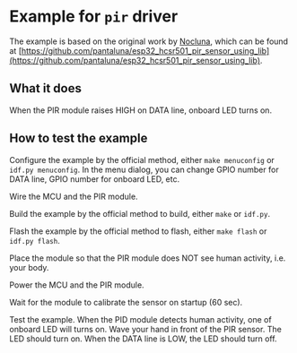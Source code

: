 # Example for `pir` driver

The example is based on the original work by [Nocluna](https://github.com/pantaluna),
which can be found at
[https://github.com/pantaluna/esp32_hcsr501_pir_sensor_using_lib](https://github.com/pantaluna/esp32_hcsr501_pir_sensor_using_lib).

## What it does

When the PIR module raises HIGH on DATA line, onboard LED turns on.

## How to test the example

Configure the example by the official method, either `make menuconfig` or
`idf.py menuconfig`. In the menu dialog, you can change GPIO number for DATA
line, GPIO number for onboard LED, etc.

Wire the MCU and the PIR module.

Build the example by the official method to build, either `make` or `idf.py`.

Flash the example by the official method to flash, either `make flash` or
`idf.py flash`.

Place the module so that the PIR module does NOT see human activity, i.e. your
body.

Power the MCU and the PIR module.

Wait for the module to calibrate the sensor on startup (60 sec).

Test the example. When the PID module detects human activity, one of onboard
LED will turns on. Wave your hand in front of the PIR sensor. The LED should
turn on. When the DATA line is LOW, the LED should turn off.
